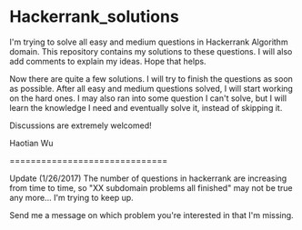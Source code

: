 # Hackerrank_solutions
I'm trying to solve all easy and medium questions in Hackerrank Algorithm domain. This repository contains my solutions to these questions. I will also add comments to explain my ideas. Hope that helps.

Now there are quite a few solutions. I will try to finish the questions as soon as possible. After all easy and medium questions solved, I will start working on the hard ones. I may also ran into some question I can't solve, but I will learn the knowledge I need and eventually solve it, instead of skipping it. 

Discussions are extremely welcomed!

Haotian Wu

==============================

Update (1/26/2017)
The number of questions in hackerrank are increasing from time to time, so "XX subdomain problems all finished" may not be true any more... I'm trying to keep up.

Send me a message on which problem you're interested in that I'm missing.
